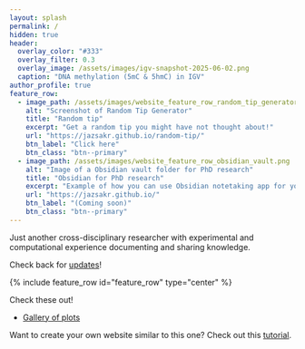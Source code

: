 ```yaml
---
layout: splash
permalink: /
hidden: true
header:
  overlay_color: "#333"
  overlay_filter: 0.3 
  overlay_image: /assets/images/igv-snapshot-2025-06-02.png
  caption: "DNA methylation (5mC & 5hmC) in IGV"
author_profile: true
feature_row:
  - image_path: /assets/images/website_feature_row_random_tip_generator.png
    alt: "Screenshot of Random Tip Generator"
    title: "Random tip"
    excerpt: "Get a random tip you might have not thought about!"
    url: "https://jazsakr.github.io/random-tip/"
    btn_label: "Click here"
    btn_class: "btn--primary"
  - image_path: /assets/images/website_feature_row_obsidian_vault.png
    alt: "Image of a Obsidian vault folder for PhD research"
    title: "Obsidian for PhD research"
    excerpt: "Example of how you can use Obsidian notetaking app for your PhD (or other research)."
    url: "https://jazsakr.github.io/"
    btn_label: "(Coming soon)"
    btn_class: "btn--primary"
---
```


Just another cross-disciplinary researcher with experimental and computational experience documenting and sharing knowledge. 

Check back for [updates](https://jazsakr.github.io/recent/)!

{% include feature_row id="feature_row" type="center" %}

Check these out!
- [Gallery of plots](https://jazsakr.github.io/plot-gallery/)

Want to create your own website similar to this one? Check out this [tutorial](https://jazsakr.github.io/website/).
